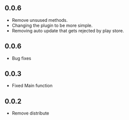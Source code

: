

## 0.0.6
- Remove unsused methods.
- Changing the plugin to be more simple.
- Removing auto update that gets rejected by play store.
## 0.0.6
- Bug fixes
## 0.0.3
- Fixed Main function
## 0.0.2
- Remove distribute